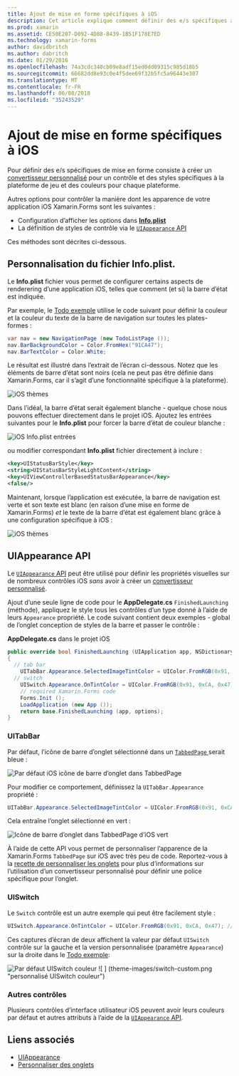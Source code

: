 ```yaml
---
title: Ajout de mise en forme spécifiques à iOS
description: Cet article explique comment définir des e/s spécifiques apparence sans utiliser un convertisseur personnalisé Xamarin.Forms.
ms.prod: xamarin
ms.assetid: CE50E207-D092-4D88-8439-1B51F178E7ED
ms.technology: xamarin-forms
author: davidbritch
ms.author: dabritch
ms.date: 01/29/2016
ms.openlocfilehash: 74a3cdc340cb09e8adf15ed0dd09315c985d18b5
ms.sourcegitcommit: 66682dd8e93c0e4f5dee69f32b5fc5a96443e307
ms.translationtype: MT
ms.contentlocale: fr-FR
ms.lasthandoff: 06/08/2018
ms.locfileid: "35243529"
---
```

# <a name="adding-ios-specific-formatting"></a>Ajout de mise en forme spécifiques à iOS

Pour définir des e/s spécifiques de mise en forme consiste à créer un [convertisseur personnalisé](~/xamarin-forms/app-fundamentals/custom-renderer/index.md) pour un contrôle et des styles spécifiques à la plateforme de jeu et des couleurs pour chaque plateforme.

Autres options pour contrôler la manière dont les apparence de votre application iOS Xamarin.Forms sont les suivantes :

* Configuration d’afficher les options dans [ **Info.plist**](#info-plist)
* La définition de styles de contrôle via le [ `UIAppearance` API](#uiappearance)

Ces méthodes sont décrites ci-dessous.

<a name="info-plist"/>

## <a name="customizing-infoplist"></a>Personnalisation du fichier Info.plist.

Le **Info.plist** fichier vous permet de configurer certains aspects de renderering d’une application iOS, telles que comment (et si) la barre d’état est indiquée.

Par exemple, le [Todo exemple](https://developer.xamarin.com/samples/xamarin-forms/Todo/) utilise le code suivant pour définir la couleur et la couleur du texte de la barre de navigation sur toutes les plates-formes :

```csharp
var nav = new NavigationPage (new TodoListPage ());
nav.BarBackgroundColor = Color.FromHex("91CA47");
nav.BarTextColor = Color.White;
```

Le résultat est illustré dans l’extrait de l’écran ci-dessous. Notez que les éléments de barre d’état sont noirs (cela ne peut pas être définie dans Xamarin.Forms, car il s’agit d’une fonctionnalité spécifique à la plateforme).

![](theme-images/status-default-sml.png "iOS thèmes")

Dans l’idéal, la barre d’état serait également blanche - quelque chose nous pouvons effectuer directement dans le projet iOS. Ajoutez les entrées suivantes pour le **Info.plist** pour forcer la barre d’état de couleur blanche :

![](theme-images/info-plist.png "iOS Info.plist entrées")

ou modifier correspondant **Info.plist** fichier directement à inclure :

```xml
<key>UIStatusBarStyle</key>
<string>UIStatusBarStyleLightContent</string>
<key>UIViewControllerBasedStatusBarAppearance</key>
<false/>
```

Maintenant, lorsque l’application est exécutée, la barre de navigation est verte et son texte est blanc (en raison d’une mise en forme de Xamarin.Forms) *et* le texte de la barre d’état est également blanc grâce à une configuration spécifique à iOS :

![](theme-images/status-white-sml.png "iOS thèmes")

<a name="uiappearance"/>

## <a name="uiappearance-api"></a>UIAppearance API

Le [ `UIAppearance` API](~/ios/user-interface/ios-ui/introduction-to-the-appearance-api.md) peut être utilisé pour définir les propriétés visuelles sur de nombreux contrôles iOS *sans* avoir à créer un [convertisseur personnalisé](~/xamarin-forms/app-fundamentals/custom-renderer/index.md).

Ajout d’une seule ligne de code pour le **AppDelegate.cs** `FinishedLaunching` (méthode), appliquez le style tous les contrôles d’un type donné à l’aide de leurs `Appearance` propriété. Le code suivant contient deux exemples - global de l’onglet conception de styles de la barre et passer le contrôle :

**AppDelegate.cs** dans le projet iOS

```csharp
public override bool FinishedLaunching (UIApplication app, NSDictionary options)
{
  // tab bar
    UITabBar.Appearance.SelectedImageTintColor = UIColor.FromRGB(0x91, 0xCA, 0x47); // green
  // switch
    UISwitch.Appearance.OnTintColor = UIColor.FromRGB(0x91, 0xCA, 0x47); // green
    // required Xamarin.Forms code
    Forms.Init ();
    LoadApplication (new App ());
    return base.FinishedLaunching (app, options);
}
```

### <a name="uitabbar"></a>UITabBar

Par défaut, l’icône de barre d’onglet sélectionné dans un [ `TabbedPage` ](~/xamarin-forms/app-fundamentals/navigation/tabbed-page.md) serait bleue :

![](theme-images/tabbar-default.png "Par défaut iOS icône de barre d’onglet dans TabbedPage")

Pour modifier ce comportement, définissez la `UITabBar.Appearance` propriété :

```csharp
UITabBar.Appearance.SelectedImageTintColor = UIColor.FromRGB(0x91, 0xCA, 0x47); // green
```

Cela entraîne l’onglet sélectionné en vert :

![](theme-images/tabbar-custom.png "Icône de barre d’onglet dans TabbedPage d’iOS vert")

À l’aide de cette API vous permet de personnaliser l’apparence de la Xamarin.Forms `TabbedPage` sur iOS avec très peu de code. Reportez-vous à la [recette de personnaliser les onglets](https://developer.xamarin.com/recipes/cross-platform/xamarin-forms/ios/customize-tabs/) pour plus d’informations sur l’utilisation d’un convertisseur personnalisé pour définir une police spécifique pour l’onglet.

### <a name="uiswitch"></a>UISwitch

Le `Switch` contrôle est un autre exemple qui peut être facilement style :

```csharp
UISwitch.Appearance.OnTintColor = UIColor.FromRGB(0x91, 0xCA, 0x47); // green
```

Ces captures d’écran de deux affichent la valeur par défaut `UISwitch` contrôle sur la gauche et la version personnalisée (paramètre `Appearance`) sur la droite dans le [Todo exemple](https://developer.xamarin.com/samples/xamarin-forms/Todo/):

![](theme-images/switch-default.png "Par défaut UISwitch couleur") ![ ] (theme-images/switch-custom.png "personnalisé UISwitch couleur")

### <a name="other-controls"></a>Autres contrôles

Plusieurs contrôles d’interface utilisateur iOS peuvent avoir leurs couleurs par défaut et autres attributs à l’aide de la [ `UIAppearance` API](~/ios/user-interface/ios-ui/introduction-to-the-appearance-api.md).



## <a name="related-links"></a>Liens associés

- [UIAppearance](~/ios/user-interface/ios-ui/introduction-to-the-appearance-api.md)
- [Personnaliser des onglets](https://developer.xamarin.com/recipes/cross-platform/xamarin-forms/ios/customize-tabs/)
